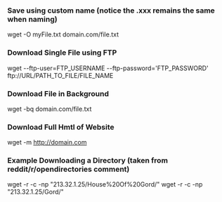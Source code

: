 ### Save using custom name (notice the .xxx remains the same when naming)
wget -O myFile.txt domain.com/file.txt

### Download Single File using FTP
wget --ftp-user=FTP_USERNAME --ftp-password='FTP_PASSWORD' ftp://URL/PATH_TO_FILE/FILE_NAME

### Download File in Background
wget -bq domain.com/file.txt

### Download Full Hmtl of Website
wget -m http://domain.com

### Example Downloading a Directory (taken from reddit/r/opendirectories comment)
wget -r -c -np "213.32.1.25/House%20Of%20Gord/" 
wget -r -c -np "213.32.1.25/Gord/"
